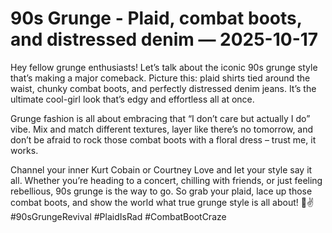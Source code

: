 # 90s Grunge - Plaid, combat boots, and distressed denim — 2025-10-17

Hey fellow grunge enthusiasts! Let’s talk about the iconic 90s grunge style that’s making a major comeback. Picture this: plaid shirts tied around the waist, chunky combat boots, and perfectly distressed denim jeans. It’s the ultimate cool-girl look that’s edgy and effortless all at once.

Grunge fashion is all about embracing that “I don’t care but actually I do” vibe. Mix and match different textures, layer like there’s no tomorrow, and don’t be afraid to rock those combat boots with a floral dress – trust me, it works.

Channel your inner Kurt Cobain or Courtney Love and let your style say it all. Whether you’re heading to a concert, chilling with friends, or just feeling rebellious, 90s grunge is the way to go. So grab your plaid, lace up those combat boots, and show the world what true grunge style is all about! 🖤✌️ #90sGrungeRevival #PlaidIsRad #CombatBootCraze